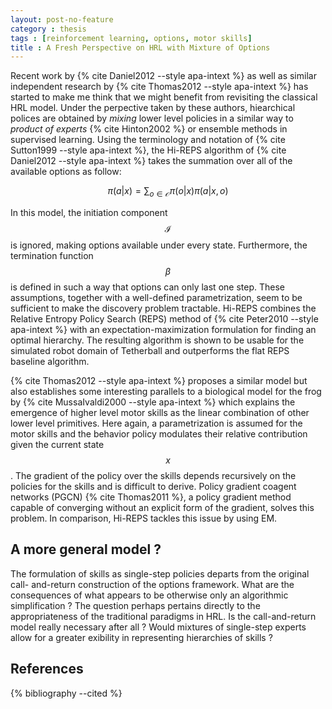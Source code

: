 ```yaml
---
layout: post-no-feature
category : thesis
tags : [reinforcement learning, options, motor skills]
title : A Fresh Perspective on HRL with Mixture of Options
---
```


Recent work by {% cite Daniel2012 --style apa-intext %} as well as
similar independent research by {% cite Thomas2012 --style apa-intext %} has started to make me think that
we might benefit from revisiting the classical HRL model. Under the perpective taken
by these authors, hiearchical polices are obtained by *mixing* lower level policies
in a similar way to *product of experts* {% cite Hinton2002 %} or ensemble methods in supervised learning.
Using the terminology and notation of {% cite Sutton1999 --style apa-intext %}, the Hi-REPS algorithm of {% cite Daniel2012 --style apa-intext %} takes the summation
over all of the available options as follow:

$$
\pi(a|x) = \sum_{o \in \mathcal{O}} \pi(o|x) \pi(a|x,o)
$$

In this model, the initiation component $$\mathcal{I}$$ is ignored, making options
available under every state. Furthermore, the termination function $$\beta$$ is defined
in such a way that options can only last one step. These assumptions, together with a well-defined parametrization,
seem to be sufficient to make the discovery problem tractable. Hi-REPS combines the Relative Entropy Policy Search (REPS) method of {% cite Peter2010 --style apa-intext %}
with an expectation-maximization formulation for finding an optimal hierarchy. The resulting algorithm
is shown to be usable for the simulated robot domain of Tetherball and
outperforms the flat REPS baseline algorithm.

{% cite Thomas2012 --style apa-intext %} proposes a similar model but
also establishes some interesting parallels to a biological model for the frog
by {% cite MussaIvaldi2000 --style apa-intext %} which explains the emergence of higher level
motor skills as the linear combination of other lower level primitives. Here again, a parametrization is assumed
for the motor skills and the behavior policy modulates their relative contribution given the current state $$x$$.
The gradient of the policy over the skills depends recursively on the
policies for the skills and is difficult to derive. Policy gradient coagent
networks (PGCN) {% cite Thomas2011 %}, a policy gradient method capable
of converging without an explicit form of the gradient, solves this problem. In
comparison, Hi-REPS tackles this issue by using EM.

A more general model ?
----------------------
The formulation of skills as single-step policies departs from the original call-
and-return construction of the options framework. What are the consequences of
what appears to be otherwise only an algorithmic simplification ? The question
perhaps pertains directly to the appropriateness of the traditional paradigms in
HRL. Is the call-and-return model really necessary after all ? Would mixtures
of single-step experts allow for a greater exibility in representing hierarchies of
skills ?

References
----------
{% bibliography --cited %}
